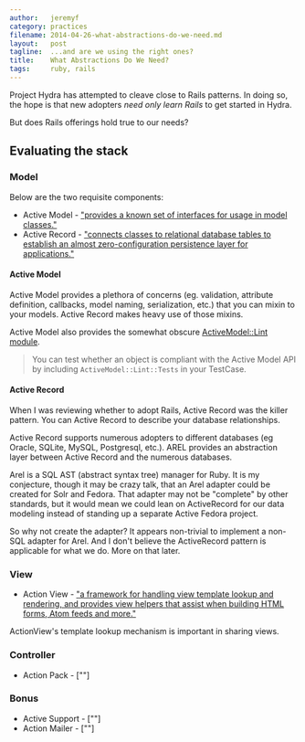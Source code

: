 ```yaml
---
author:   jeremyf
category: practices
filename: 2014-04-26-what-abstractions-do-we-need.md
layout:   post
tagline:  ...and are we using the right ones?
title:    What Abstractions Do We Need?
tags:     ruby, rails
---
```


Project Hydra has attempted to cleave close to Rails patterns.
In doing so, the hope is that new adopters *need only learn Rails* to get started in Hydra.

But does Rails offerings hold true to our needs?

## Evaluating the stack

### Model

Below are the two requisite components:

* Active Model - ["provides a known set of interfaces for usage in model classes."](https://github.com/rails/rails/blob/adding-rails-template-working-directory-other/activemodel/README.rdoc#L3)
* Active Record - ["connects classes to relational database tables to establish an almost zero-configuration persistence layer for applications."](https://github.com/rails/rails/blob/adding-rails-template-working-directory-other/activerecord/README.rdoc#L3-L4)

#### Active Model

Active Model provides a plethora of concerns (eg. validation, attribute definition, callbacks, model naming, serialization, etc.) that you can mixin to your models.
Active Record makes heavy use of those mixins.

Active Model also provides the somewhat obscure [ActiveModel::Lint module](http://github.com/rails/rails/blob/HEAD-other/activemodel/lib/active_model/lint.rb).

> You can test whether an object is compliant with the Active Model API by including `ActiveModel::Lint::Tests` in your TestCase.

#### Active Record

When I was reviewing whether to adopt Rails, Active Record was the killer pattern.
You can Active Record to describe your database relationships.

Active Record supports numerous adopters to different databases (eg Oracle, SQLite, MySQL, Postgresql, etc.). AREL provides an abstraction layer between Active Record and the numerous databases.

Arel is a SQL AST (abstract syntax tree) manager for Ruby.
It is my conjecture, though it may be crazy talk, that an Arel adapter could be created for Solr and Fedora.
That adapter may not be "complete" by other standards, but it would mean we could lean on ActiveRecord for our data modeling instead of standing up a separate Active Fedora project.

So why not create the adapter?
It appears non-trivial to implement a non-SQL adapter for Arel.
And I don't believe the ActiveRecord pattern is applicable for what we do.
More on that later.

### View

* Action View - ["a framework for handling view template lookup and rendering, and provides view helpers that assist when building HTML forms, Atom feeds and more."](https://github.com/rails/rails/blob/master-other/actionview/README.rdoc#L3-L4)

ActionView's template lookup mechanism is important in sharing views.

### Controller

* Action Pack - [""]

### Bonus

* Active Support - [""]
* Action Mailer - [""]

